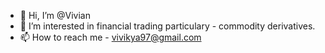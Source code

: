 - 👋 Hi, I’m @Vivian
- 👀 I’m interested in financial trading particulary -  commodity derivatives.
- 📫 How to reach me - vivikya97@gmail.com

<!---
Vivikya/Vivikya is a ✨ special ✨ repository because its `README.md` (this file) appears on your GitHub profile.
You can click the Preview link to take a look at your changes.
--->
